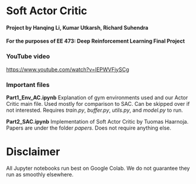 # Soft Actor Critic
#### Project by Hanqing Li, Kumar Utkarsh, Richard Suhendra
#### For the purposes of EE 473: Deep Reinforcement Learning Final Project

### YouTube video
https://www.youtube.com/watch?v=lEPWVFjySCg

### Important files

**Part1_Env_AC.ipynb** Explanation of gym environments used and our Actor Critic main file. Used mostly for comparison to SAC. Can be skipped over if not interested. Requires *train.py*, *buffer.py*, *utils.py*, and *model.py* to run.

**Part2_SAC.ipynb** Implementation of Soft Actor Critic by Tuomas Haarnoja. Papers are under the folder *papers*. Does not require anything else.

# Disclaimer
All Jupyter notebooks run best on Google Colab. We do not guarantee they run as smoothly elsewhere. 
